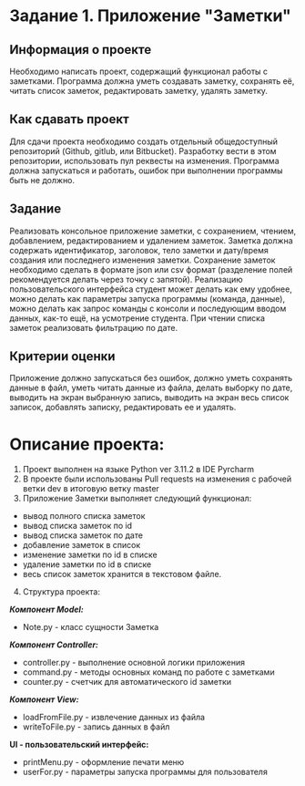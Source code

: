 # Задание 1. Приложение "Заметки" 

## **Информация о проекте**
Необходимо написать проект, содержащий функционал работы с заметками. Программа должна уметь создавать заметку, сохранять её, читать список заметок, редактировать заметку, удалять заметку.

## **Как сдавать проект**
Для сдачи проекта необходимо создать отдельный общедоступный репозиторий (Github, gitlub, или Bitbucket). Разработку вести в этом репозитории, использовать пул реквесты на изменения. Программа должна запускаться и работать, ошибок при выполнении программы быть не должно.

## **Задание**
Реализовать консольное приложение заметки, с сохранением, чтением, добавлением, редактированием и удалением заметок. Заметка должна содержать идентификатор, заголовок, тело заметки и дату/время создания или последнего изменения заметки. Сохранение заметок необходимо сделать в формате json или csv формат (разделение полей рекомендуется делать через
точку с запятой). Реализацию пользовательского интерфейса студент может делать как ему удобнее, можно делать как параметры запуска программы (команда, данные), можно делать как запрос команды с консоли и последующим вводом данных, как-то ещё, на усмотрение студента.
При чтении списка заметок реализовать фильтрацию по дате.

## **Критерии оценки**
Приложение должно запускаться без ошибок, должно уметь сохранять данные в файл, уметь читать данные из файла, делать выборку по дате, выводить на экран выбранную запись, выводить на экран весь список записок, добавлять записку, редактировать ее и удалять.

# Описание проекта:
1. Проект выполнен на языке Python ver 3.11.2 в IDE Pyrcharm
2. В проекте были использованы Pull requests на изменения с рабочей ветки dev в итоговую ветку master
3. Приложение Заметки выполняет следующий функционал:
- вывод полного списка заметок
- вывод списка заметок по id
- вывод списка заметок по дате
- добавление заметок в список 
- изменение заметки по id в списке 
- удаление заметки по id в списке 
- весь список заметок хранится в текстовом файле. 
4. Структура проекта:
  
***Компонент Model:***
- Note.py - класс сущности Заметка
  
***Компонент Controller:***
- сontroller.py - выполнение основной логики приложения
- command.py - методы основных команд по работе с заметками
- counter.py - счетчик для автоматического id заметки
  
***Компонент View:***
- loadFromFile.py - извлечение данных из файла
- writeToFile.py - запись данных в файл
  
**UI - пользовательский интерфейс:**
- printMenu.py - оформление печати меню
- userFor.py - параметры запуска программы для пользователя
